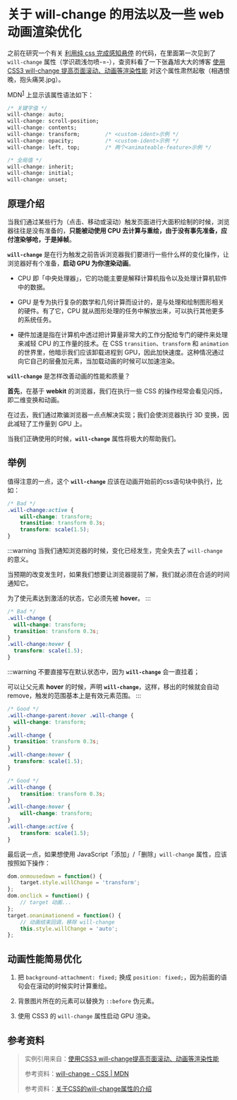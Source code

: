 # 关于 will-change 的用法以及一些 web 动画渲染优化

之前在研究一个有关 [利用纯 css 完成感知悬停](./CSS-Hover-Perceptual) 的代码，在里面第一次见到了 `will-change` 属性（学识疏浅勿喷-=-），查资料看了一下张鑫旭大大的博客 [使用 CSS3 will-change 提高页面滚动、动画等渲染性能](http://www.zhangxinxu.com/wordpress/2015/11/css3-will-change-improve-paint/) 对这个属性肃然起敬（相遇恨晚，抱头痛哭.jpg）。

MDN<sup>[1](https://developer.mozilla.org/en-US/docs/Web/CSS/will-change)</sup> 上显示该属性语法如下：

```css
/* 关键字值 */
will-change: auto;
will-change: scroll-position;
will-change: contents;
will-change: transform;        /* <custom-ident>示例 */
will-change: opacity;          /* <custom-ident>示例 */
will-change: left, top;        /* 两个<animateable-feature>示例 */

/* 全局值 */
will-change: inherit;
will-change: initial;
will-change: unset;
```

## 原理介绍

当我们通过某些行为（点击、移动或滚动）触发页面进行大面积绘制的时候，浏览器往往是没有准备的，**只能被动使用 CPU 去计算与重绘，由于没有事先准备，应付渲染够呛，于是掉帧**。

**`will-change`** 是在行为触发之前告诉浏览器我们要进行一些什么样的变化操作，让浏览器好有个准备，**启动 GPU 为你渲染动画**。

- CPU 即「中央处理器」，它的功能主要是解释计算机指令以及处理计算机软件中的数据。
  
- GPU 是专为执行复杂的数学和几何计算而设计的，是与处理和绘制图形相关的硬件。有了它，CPU 就从图形处理的任务中解放出来，可以执行其他更多的系统任务。

- 硬件加速是指在计算机中透过把计算量非常大的工作分配给专门的硬件来处理来减轻 CPU 的工作量的技术。在 CSS `transition`、`transform` 和 `animation` 的世界里，他暗示我们应该卸载进程到 GPU，因此加快速度。这种情况通过向它自己的层叠加元素，当加载动画的时候可以加速渲染。

**`will-change`** 是怎样改善动画的性能和质量？

**首先**，在基于 **webkit** 的浏览器，我们在执行一些 CSS 的操作经常会看见闪烁，即二维变换和动画。

在过去，我们通过欺骗浏览器一点点解决实现；我们会使浏览器执行 3D 变换，因此减轻了工作量到 GPU 上。

当我们正确使用的时候，**`will-change`** 属性将极大的帮助我们。

## 举例

值得注意的一点，这个 **`will-change`** 应该在动画开始前的css语句块中执行，比如：

```css
/* Bad */
.will-change:active {
	will-change: transform;
	transition: transform 0.3s;
	transform: scale(1.5);
}
```

:::warning
当我们通知浏览器的时候，变化已经发生，完全失去了 `will-change` 的意义。

当预期的改变发生时，如果我们想要让浏览器提前了解，我们就必须在合适的时间通知它。

为了使元素达到激活的状态，它必须先被 **hover**。
:::

```css
/* Bad */
.will-change {
  will-change: transform;
  transition: transform 0.3s;
}
.will-change:hover {
  transform: scale(1.5);
}
```

:::warning
不要直接写在默认状态中，因为 **`will-change`** 会一直挂着；

可以让父元素 **hover** 的时候，声明 **`will-change`**，这样，移出的时候就会自动 remove，触发的范围基本上是有效元素范围。
:::

```css
/* Good */
.will-change-parent:hover .will-change {
  will-change: transform;
}
.will-change {
  transition: transform 0.3s;
}
.will-change:hover {
  transform: scale(1.5);
}

/* Good */
.will-change {
	transition: transform 0.3s;
}
.will-change:hover {
	will-change: transform;
}
.will-change:active {
	transform: scale(1.5);
}
```

最后说一点，如果想使用 JavaScript「添加」/「删除」`will-change` 属性，应该按照如下操作：

```js
dom.onmousedown = function() {
    target.style.willChange = 'transform';
};
dom.onclick = function() {
    // target 动画...
};
target.onanimationend = function() {
    // 动画结束回调，移除 will-change
    this.style.willChange = 'auto';
};
```

## 动画性能简易优化

1. 把 `background-attachment: fixed;` 换成 `position: fixed;`，因为前面的语句会在滚动的时候实时计算重绘。

2. 背景图片所在的元素可以替换为 `::before` 伪元素。

3. 使用 CSS3 的 `will-change` 属性启动 GPU 渲染。

## 参考资料

> 实例引用来自：[使用CSS3 will-change提高页面滚动、动画等渲染性能](http://www.zhangxinxu.com/wordpress/2015/11/css3-will-change-improve-paint/)
>
> 参考资料：[will-change - CSS | MDN](https://developer.mozilla.org/en-US/docs/Web/CSS/will-change)
>
> 参考资料：[关于CSS的will-change属性的介绍](http://www.w3cplus.com/css3/introduction-css-will-change-property.html)